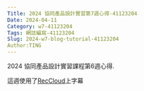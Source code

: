 ```yaml
---
Title: 2024 協同產品設計實習第7週心得-41123204
Date: 2024-04-11
Category: w7-41123204
Tags: 網誌編寫-41123204
Slug: 2024-w7-blog-tutorial-41123204
Author:TING 
---
```


2024 協同產品設計實習課程第6週心得.

<!-- PELICAN_END_SUMMARY -->

這週使用了[RecCloud](https://reccloud.com/tw/)上字幕